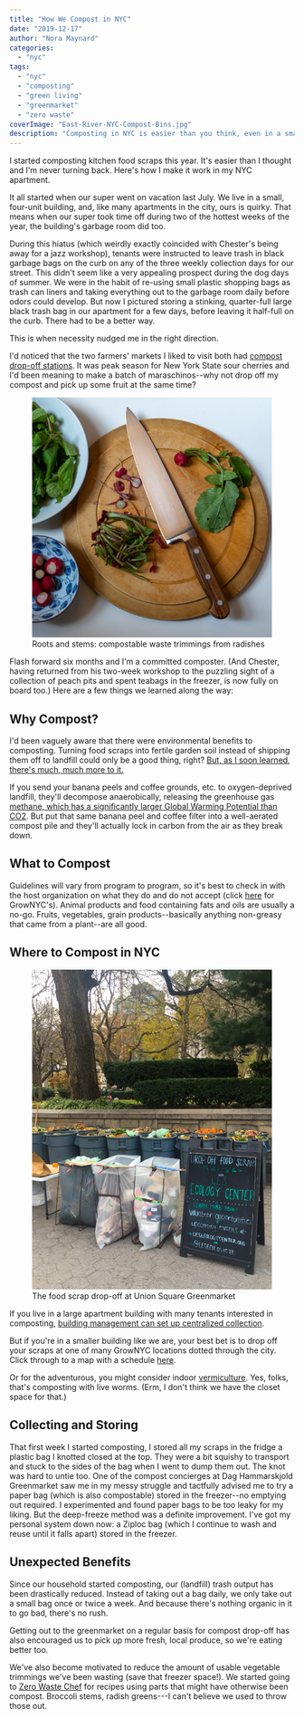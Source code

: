 ```yaml
---
title: "How We Compost in NYC"
date: "2019-12-17"
author: "Nora Maynard"
categories: 
  - "nyc"
tags: 
  - "nyc"
  - "composting"
  - "green living"
  - "greenmarket"
  - "zero waste"
coverImage: "East-River-NYC-Compost-Bins.jpg"
description: "Composting in NYC is easier than you think, even in a small apartment."
---
```


I started composting kitchen food scraps this year. It's easier than I thought and I'm never turning back. Here's how I make it work in my NYC apartment.

It all started when our super went on vacation last July. We live in a small, four-unit building, and, like many apartments in the city, ours is quirky. That means when our super took time off during two of the hottest weeks of the year, the building's garbage room did too.

During this hiatus (which weirdly exactly coincided with Chester's being away for a jazz workshop), tenants were instructed to leave trash in black garbage bags on the curb on any of the three weekly collection days for our street. This didn't seem like a very appealing prospect during the dog days of summer. We were in the habit of re-using small plastic shopping bags as trash can liners and taking everything out to the garbage room daily before odors could develop. But now I pictured storing a stinking, quarter-full large black trash bag in our apartment for a few days, before leaving it half-full on the curb. There had to be a better way.

This is when necessity nudged me in the right direction.

I'd noticed that the two farmers' markets I liked to visit both had [compost drop-off stations](https://www.grownyc.org/compost). It was peak season for New York State sour cherries and I'd been meaning to make a batch of maraschinos--why not drop off my compost and pick up some fruit at the same time?

<figure><img src="images/Food-Scraps-from-Radishes.jpg" alt="Waste trimmings from cutting radishes"><figcaption>Roots and stems: compostable waste trimmings from radishes</figcaption></figure>

Flash forward six months and I'm a committed composter. (And Chester, having returned from his two-week workshop to the puzzling sight of a collection of peach pits and spent teabags in the freezer, is now fully on board too.) Here are a few things we learned along the way:

## Why Compost?

I'd been vaguely aware that there were environmental benefits to composting. Turning food scraps into fertile garden soil instead of shipping them off to landfill could only be a good thing, right? [But, as I soon learned, there's much, much more to it.](https://homeguides.sfgate.com/composting-helps-environment-23577.html)

If you send your banana peels and coffee grounds, etc. to oxygen-deprived landfill, they'll decompose anaerobically, releasing the greenhouse gas [methane, which has a significantly larger Global Warming Potential than CO2](https://www.epa.gov/ghgemissions/understanding-global-warming-potentials). But put that same banana peel and coffee filter into a well-aerated compost pile and they'll actually lock in carbon from the air as they break down.

## What to Compost

Guidelines will vary from program to program, so it's best to check in with the host organization on what they do and do not accept (click [here](https://www.grownyc.org/compost) for GrowNYC's). Animal products and food containing fats and oils are usually a no-go. Fruits, vegetables, grain products--basically anything non-greasy that came from a plant--are all good.

## Where to Compost in NYC

<figure><img src="images/Union-Square-Composting-Food-Scrap-Drop-Off-2.jpg" alt="The food scrap drop-off at Union Square Greenmarket"><figcaption>The food scrap drop-off at Union Square Greenmarket</figcaption></figure>

If you live in a large apartment building with many tenants interested in composting, [building management can set up centralized collection](https://www1.nyc.gov/assets/dsny/site/contact/organics-collection-application).

But if you're in a smaller building like we are, your best bet is to drop off your scraps at one of many GrowNYC locations dotted through the city. Click through to a map with a schedule [here](https://www.grownyc.org/compost/locations).

Or for the adventurous, you might consider indoor [vermiculture](https://www.gardeningchannel.com/a-guide-to-composting-in-an-apartment/). Yes, folks, that's composting with live worms. (Erm, I don't think we have the closet space for that.)

## Collecting and Storing

That first week I started composting, I stored all my scraps in the fridge a plastic bag I knotted closed at the top. They were a bit squishy to transport and stuck to the sides of the bag when I went to dump them out. The knot was hard to untie too. One of the compost concierges at Dag Hammarskjold Greenmarket saw me in my messy struggle and tactfully advised me to try a paper bag (which is also compostable) stored in the freezer--no emptying out required. I experimented and found paper bags to be too leaky for my liking. But the deep-freeze method was a definite improvement. I've got my personal system down now: a Ziploc bag (which I continue to wash and reuse until it falls apart) stored in the freezer.

## Unexpected Benefits

Since our household started composting, our (landfill) trash output has been drastically reduced. Instead of taking out a bag daily, we only take out a small bag once or twice a week. And because there's nothing organic in it to go bad, there's no rush.

Getting out to the greenmarket on a regular basis for compost drop-off has also encouraged us to pick up more fresh, local produce, so we're eating better too.

We've also become motivated to reduce the amount of usable vegetable trimmings we've been wasting (save that freezer space!). We started going to [Zero Waste Chef](https://zerowastechef.com/) for recipes using parts that might have otherwise been compost. Broccoli stems, radish greens---I can't believe we used to throw those out.
